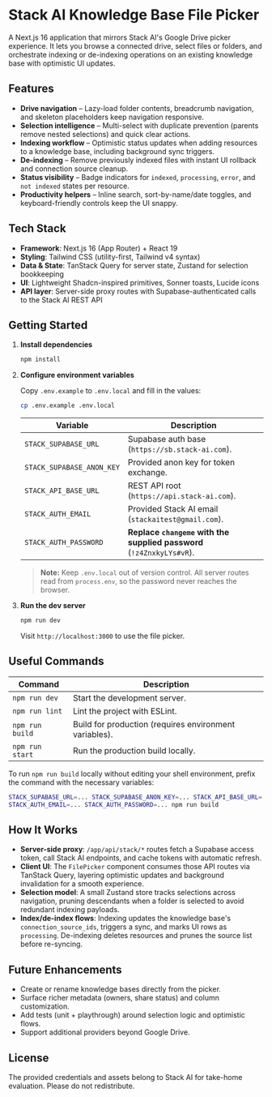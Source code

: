 # Stack AI Knowledge Base File Picker

A Next.js 16 application that mirrors Stack AI's Google Drive picker experience. It lets you browse a connected drive, select files or folders, and orchestrate indexing or de-indexing operations on an existing knowledge base with optimistic UI updates.

## Features

- **Drive navigation** – Lazy-load folder contents, breadcrumb navigation, and skeleton placeholders keep navigation responsive.
- **Selection intelligence** – Multi-select with duplicate prevention (parents remove nested selections) and quick clear actions.
- **Indexing workflow** – Optimistic status updates when adding resources to a knowledge base, including background sync triggers.
- **De-indexing** – Remove previously indexed files with instant UI rollback and connection source cleanup.
- **Status visibility** – Badge indicators for `indexed`, `processing`, `error`, and `not indexed` states per resource.
- **Productivity helpers** – Inline search, sort-by-name/date toggles, and keyboard-friendly controls keep the UI snappy.

## Tech Stack

- **Framework**: Next.js 16 (App Router) + React 19
- **Styling**: Tailwind CSS (utility-first, Tailwind v4 syntax)
- **Data & State**: TanStack Query for server state, Zustand for selection bookkeeping
- **UI**: Lightweight Shadcn-inspired primitives, Sonner toasts, Lucide icons
- **API layer**: Server-side proxy routes with Supabase-authenticated calls to the Stack AI REST API

## Getting Started

1. **Install dependencies**

   ```bash
   npm install
   ```

2. **Configure environment variables**

   Copy `.env.example` to `.env.local` and fill in the values:

   ```bash
   cp .env.example .env.local
   ```

   | Variable | Description |
   | --- | --- |
   | `STACK_SUPABASE_URL` | Supabase auth base (`https://sb.stack-ai.com`). |
   | `STACK_SUPABASE_ANON_KEY` | Provided anon key for token exchange. |
   | `STACK_API_BASE_URL` | REST API root (`https://api.stack-ai.com`). |
   | `STACK_AUTH_EMAIL` | Provided Stack AI email (`stackaitest@gmail.com`). |
   | `STACK_AUTH_PASSWORD` | **Replace `changeme` with the supplied password** (`!z4ZnxkyLYs#vR`). |

   > **Note:** Keep `.env.local` out of version control. All server routes read from `process.env`, so the password never reaches the browser.

3. **Run the dev server**

   ```bash
   npm run dev
   ```

   Visit `http://localhost:3000` to use the file picker.

## Useful Commands

| Command | Description |
| --- | --- |
| `npm run dev` | Start the development server. |
| `npm run lint` | Lint the project with ESLint. |
| `npm run build` | Build for production (requires environment variables). |
| `npm run start` | Run the production build locally. |

To run `npm run build` locally without editing your shell environment, prefix the command with the necessary variables:

```bash
STACK_SUPABASE_URL=... STACK_SUPABASE_ANON_KEY=... STACK_API_BASE_URL=... \
STACK_AUTH_EMAIL=... STACK_AUTH_PASSWORD=... npm run build
```

## How It Works

- **Server-side proxy**: `/app/api/stack/*` routes fetch a Supabase access token, call Stack AI endpoints, and cache tokens with automatic refresh.
- **Client UI**: The `FilePicker` component consumes those API routes via TanStack Query, layering optimistic updates and background invalidation for a smooth experience.
- **Selection model**: A small Zustand store tracks selections across navigation, pruning descendants when a folder is selected to avoid redundant indexing payloads.
- **Index/de-index flows**: Indexing updates the knowledge base's `connection_source_ids`, triggers a sync, and marks UI rows as `processing`. De-indexing deletes resources and prunes the source list before re-syncing.

## Future Enhancements

- Create or rename knowledge bases directly from the picker.
- Surface richer metadata (owners, share status) and column customization.
- Add tests (unit + playthrough) around selection logic and optimistic flows.
- Support additional providers beyond Google Drive.

## License

The provided credentials and assets belong to Stack AI for take-home evaluation. Please do not redistribute.
